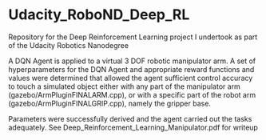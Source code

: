 # Udacity_RoboND_Deep_RL
Repository for the Deep Reinforcement Learning project I undertook as part of the Udacity Robotics Nanodegree

A DQN Agent is applied to a virtual 3 DOF robotic manipulator arm. A set of hyperparameters for the DQN Agent and appropriate reward functions and values were determined that allowed the agent sufficient control accuracy to touch a simulated object either with any part of the manipulator arm (gazebo/ArmPluginFINALARM.cpp), or with a specific part of the robot arm (gazebo/ArmPluginFINALGRIP.cpp), namely the gripper base. 

Parameters were successfully derived and the agent carried out the tasks adequately. See Deep_Reinforcement_Learning_Manipulator.pdf for writeup
